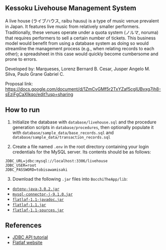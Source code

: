 ## Kessoku Livehouse Management System

A live house (ライブハウス, raibu hausu) is a type of music venue prevalent in Japan. It features live music from relatively smaller performers. Traditionally, these venues operate under a quota system (ノルマ, noruma) that requires performers to sell a certain number of tickets. This business model would benefit from using a database system as doing so would streamline the management process (e.g., when relating records to each other); a spreadsheet in this case would quickly become cumbersome and prone to errors.

Developed by:
Marqueses, Lorenz Bernard B.
Cesar, Jusper Angelo M.
Silva, Paulo Grane Gabriel C.

Proposal link:
https://docs.google.com/document/d/1ZmCvGMf5r2TxYZaf5cglUBvxg7jh8-sEziFgCaXIkqo/edit?usp=sharing

## How to run

1. Initialize the database with `database/livehouse.sql` and the procedure generation scripts in `database/procedures`, then optionally populate it with `database/sample_data/base_records.sql` and `database/sample_data/transaction_records.sql`

2. Create a file named `.env` in the root directory containing your login credentials for the MySQL server. Its contents
   should be as follows:

```
JDBC_URL=jdbc:mysql://localhost:3306/livehouse
JDBC_USER=root
JDBC_PASSWORD=tobisawamisaki
```

3. Download the following `.jar` files into `BocchiTheApp/lib`:

-   [`dotenv-java-3.0.2.jar`](https://repo1.maven.org/maven2/io/github/cdimascio/dotenv-java/3.0.2/dotenv-java-3.0.2.jar)
-   [`mysql-connector-j-9.1.0.jar`](https://repo1.maven.org/maven2/com/mysql/mysql-connector-j/9.1.0/mysql-connector-j-9.1.0.jar)
-   [`flatlaf-1.1-javadoc.jar`](https://repo1.maven.org/maven2/com/formdev/flatlaf/1.1/flatlaf-1.1-javadoc.jar)
-   [`flatlaf-1.1.jar`](https://repo1.maven.org/maven2/com/formdev/flatlaf/1.1/flatlaf-1.1.jar)
-   [`flatlaf-1.1-sources.jar`](https://repo1.maven.org/maven2/com/formdev/flatlaf/1.1/flatlaf-1.1-sources.jar)
  
## References

-   [JDBC API tutorial](https://www.youtube.com/watch?v=BOUMR85B-V0&list=PLhs1urmduZ2-yp3zID5rMEmXDETN8xvMo&pp=iAQB)
-   [Flatlaf website](https://www.formdev.com/flatlaf/)
